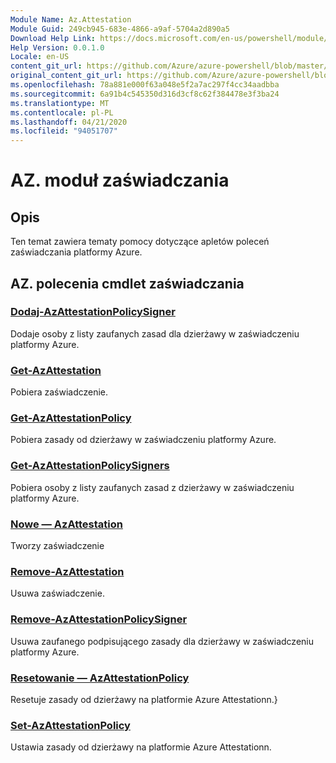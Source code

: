 ```yaml
---
Module Name: Az.Attestation
Module Guid: 249cb945-683e-4866-a9af-5704a2d890a5
Download Help Link: https://docs.microsoft.com/en-us/powershell/module/az.attestation
Help Version: 0.0.1.0
Locale: en-US
content_git_url: https://github.com/Azure/azure-powershell/blob/master/src/Attestation/Attestation/help/Az.Attestation.md
original_content_git_url: https://github.com/Azure/azure-powershell/blob/master/src/Attestation/Attestation/help/Az.Attestation.md
ms.openlocfilehash: 78a881e000f63a048e5f2a7ac297f4cc34aadbba
ms.sourcegitcommit: 6a91b4c545350d316d3cf8c62f384478e3f3ba24
ms.translationtype: MT
ms.contentlocale: pl-PL
ms.lasthandoff: 04/21/2020
ms.locfileid: "94051707"
---
```

# AZ. moduł zaświadczania
## Opis
Ten temat zawiera tematy pomocy dotyczące apletów poleceń zaświadczania platformy Azure.

## AZ. polecenia cmdlet zaświadczania
### [Dodaj-AzAttestationPolicySigner](Add-AzAttestationPolicySigner.md)
Dodaje osoby z listy zaufanych zasad dla dzierżawy w zaświadczeniu platformy Azure.

### [Get-AzAttestation](Get-AzAttestation.md)
Pobiera zaświadczenie.

### [Get-AzAttestationPolicy](Get-AzAttestationPolicy.md)
Pobiera zasady od dzierżawy w zaświadczeniu platformy Azure.

### [Get-AzAttestationPolicySigners](Get-AzAttestationPolicySigners.md)
Pobiera osoby z listy zaufanych zasad z dzierżawy w zaświadczeniu platformy Azure.

### [Nowe — AzAttestation](New-AzAttestation.md)
Tworzy zaświadczenie

### [Remove-AzAttestation](Remove-AzAttestation.md)
Usuwa zaświadczenie.

### [Remove-AzAttestationPolicySigner](Remove-AzAttestationPolicySigner.md)
Usuwa zaufanego podpisującego zasady dla dzierżawy w zaświadczeniu platformy Azure.

### [Resetowanie — AzAttestationPolicy](Reset-AzAttestationPolicy.md)
Resetuje zasady od dzierżawy na platformie Azure Attestationn.}

### [Set-AzAttestationPolicy](Set-AzAttestationPolicy.md)
Ustawia zasady od dzierżawy na platformie Azure Attestationn.

